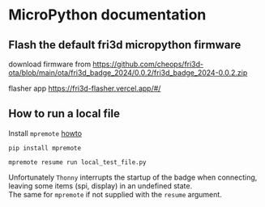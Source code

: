 # MicroPython documentation

## Flash the default fri3d micropython firmware
download firmware from
https://github.com/cheops/fri3d-ota/blob/main/ota/fri3d_badge_2024/0.0.2/fri3d_badge_2024-0.0.2.zip

flasher app 
https://fri3d-flasher.vercel.app/#/


## How to run a local file
Install `mpremote` [howto](https://docs.micropython.org/en/latest/reference/mpremote.html)

`pip install mpremote`

```
mpremote resume run local_test_file.py
```
Unfortunately `Thonny` interrupts the startup of the badge when connecting, leaving some items (spi, display) in an undefined state.  
The same for `mpremote` if not supplied with the `resume` argument.
